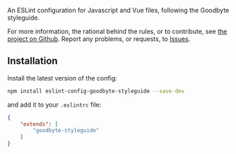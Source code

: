 
An ESLint configuration for Javascript and Vue files, following the Goodbyte styleguide.

For more information, the rational behind the rules, or to contribute, see [the project on Github](https://github.com/GoodbyteCo/Styleguide). Report any problems, or requests, to [Issues](https://github.com/GoodbyteCo/Styleguide/issues).

## Installation

Install the latest version of the config: 

```bash
npm install eslint-config-goodbyte-styleguide --save-dev
```

and add it to your `.eslintrc` file:

```json
{
    "extends": [
        "goodbyte-styleguide"
    ]
}
```
